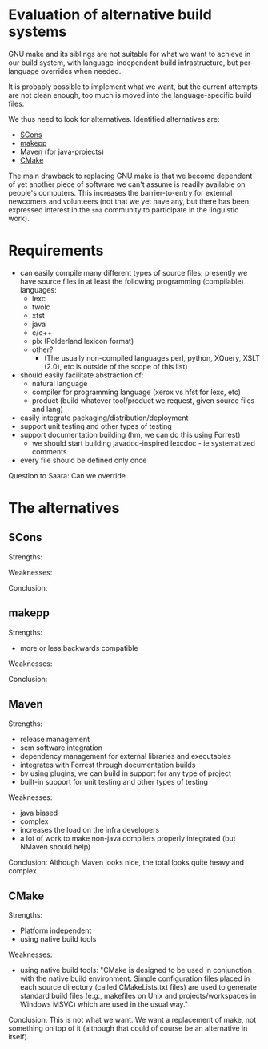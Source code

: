 # Evaluation of alternative build systems

GNU make and its siblings are not suitable for what we want to achieve in our build system, with language-independent build infrastructure, but per-language overrides when needed.

It is probably possible to implement what we want, but the current attempts are not clean enough, too much is moved into the language-specific build files.

We thus need to look for alternatives. Identified alternatives are:

- [SCons](http://www.scons.org/)
- [makepp](http://makepp.sourceforge.net/)
- [Maven](http://maven.apache.org/) (for java-projects)
- [CMake](http://www.cmake.org/)

The main drawback to replacing GNU make is that we become dependent of yet another piece of software we can't assume is readily available on people's computers. This increases the barrier-to-entry for external newcomers and volunteers (not that we yet have any, but there has been expressed interest in the `sma` community to participate in the linguistic work).

# Requirements

- can easily compile many different types of source files; presently we have source files in at least the following programming (compilable) languages:
  - lexc
  - twolc
  - xfst
  - java
  - c/c++
  - plx (Polderland lexicon format)
  - other?
    - (The usually non-compiled languages perl, python, XQuery, XSLT (2.0), etc is outside of the scope of this list)
- should easily facilitate abstraction of:
  - natural language
  - compiler for programming language (xerox vs hfst for lexc, etc)
  - product (build whatever tool/product we request, given source files and lang)
- easily integrate packaging/distribution/deployment
- support unit testing and other types of testing
- support documentation building (hm, we can do this using Forrest)
  - we should start building javadoc-inspired lexcdoc - ie systematized comments
- every file should be defined only once

Question to Saara:
Can we override

# The alternatives

## SCons

Strengths:

Weaknesses:

Conclusion:

## makepp

Strengths:

- more or less backwards compatible

Weaknesses:

Conclusion:

## Maven

Strengths:

- release management
- scm software integration
- dependency management for external libraries and executables
- integrates with Forrest through documentation builds
- by using plugins, we can build in support for any type of project
- built-in support for unit testing and other types of testing

Weaknesses:

- java biased
- complex
- increases the load on the infra developers
- a lot of work to make non-java compilers properly integrated (but NMaven should help)

Conclusion:
Although Maven looks nice, the total looks quite heavy and complex

## CMake

Strengths:

- Platform independent
- using native build tools

Weaknesses:

- using native build tools: "CMake is designed to be used in conjunction with the native build environment. Simple configuration files placed in each source directory (called CMakeLists.txt files) are used to generate standard build files (e.g., makefiles on Unix and projects/workspaces in Windows MSVC) which are used in the usual way."

Conclusion:
This is not what we want. We want a replacement of make, not something on top of it (although that could of course be an alternative in itself).

